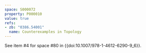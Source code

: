 ```yaml
---
space: S000072
property: P000010
value: true
refs:
- zb: "0386.54001"
  name: Counterexamples in Topology
---
```


See item #4 for space #80 in {{doi:10.1007/978-1-4612-6290-9_6}}.

